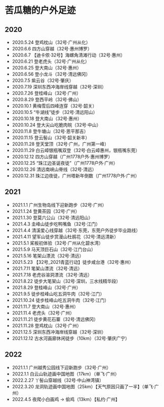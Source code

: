# 苦瓜糖的户外足迹

## 2020

- 2020.5.24 登鸡枕山（32号·广州从化）
- 2020.6.6 四方山穿越（32号·惠州博罗）
- 2020.6.7 【迪卡侬·32号】海螺角清滩行动（32号·惠州）
- 2020.6.21 登老虎头（32号·广州从化）
- 2020.6.25 登大南山（32号·惠州）
- 2020.6.56 登小龙斗（32号·清远佛冈）
- 2020.7.5 紫云谷（32号·肇庆）
- 2020.7.19 深圳东西冲海岸线穿越（32号·深圳）
- 2020.7.26 登桂峰山（32号·广州）
- 2020.8.29 登西平岭（32号·佛山）
- 2020.10.1 黄梅雪后四峰连穿（32号·韶关）
- 2020.10.5 “牛湖线”徒步（32号·清远阳山）
- 2020.10.18 登大南山（32号·惠州）
- 2020.10.24 登大尖山吃脆肉皖（32号·中山）
- 2020.11.8 登牛塘山（32号·恩平那吉）
- 2020.11.15 登云髻山（32号·韶关新丰）
- 2020.11.28 登天堂顶（32号·广州，广州第一峰）
- 2020.11.29 白云嶂银瓶嘴双登（32号·白云嶂惠州，银瓶嘴东莞）
- 2020.12.12 四方山穿越（广州1778户外·惠州博罗）
- 2020.12.25 “珠江边圣诞夜徒”（广州1778户外·广州）
- 2020.12.26 清远南峡山脊线（32号·清远）
- 2020.12.31 珠江边夜徒，广州塔新年倒数（广州1778户外·广州）

## 2021

- 2021.1.1 广州生物岛线下迎新跑步（32号·广州）
- 2021.1.24 登黄茶园（32号·广州）
- 2021.1.30 登莫六公山（32号·清远阳山）
- 2021.4.3 圭峰山徒步吃鸭嘴鱼（32号·江门）
- 2021.4.4 清溪爱心线穿越（32号·东莞，东莞户外徒步毕业路线）
- 2021.4.11 望军山徒步赏漫山杜鹃花（32号·清远清新）
- 2021.5.1 桨板初体验（32号·广州从化碧水湾）
- 2021.5.9 马天顶巨石山（32号·江门台山）
- 2021.5.16 笔架山漂流（32号·清远）
- 2021.5.23 【32号_2021青蓝行动】徒步咸台港（32号·惠州）
- 2021.7.11 笔架山漂流（32号·清远）
- 2021.7.18 老虎谷溶洞漂流（32号·清远）
- 2021.8.22 徒步大笔架山（32号·深圳，三水线精华段）
- 2021.8.29 登桂峰山（32号·广州）
- 2021.9.5 徒步桂峰山吃五洞牛肉（32号·江门）
- 2021.10.24 徒步桂峰山吃五洞牛肉（32号·江门）
- 2021.11.7 登大南山（32号·惠州）
- 2021.11.4 老虎头（32号·广州）
- 2021.11.21 徒步黄花石寨（32号·清远佛冈）
- 2021.11.28 登鸡枕山（32号·广州）
- 2021.12.5 深圳东西冲海岸线穿越（32号·深圳）
- 2021.12.12 古水河画廊休闲徒步（10km）（32号·肇庆广宁）

## 2022

- 2021.1.1   广州越秀公园线下迎新跑步（32号·广州）
- 2022.1.1   白云山轨迹画中国地图（17km）（单飞·广州）
- 2022.2.27  丫髻山穿越线（32号·中山神湾镇）
- 2022.3.20  龙洞轨迹画中国地图（25km）【天气原因只画了一半】（单飞·广州）
- 2022.4.5   夜爬小白画鸡 → 偷鸡（13km）【私约·广州】
